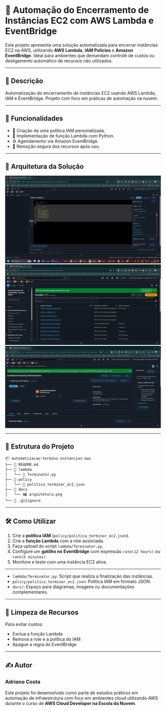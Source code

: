 # 🚀 Automação do Encerramento de Instâncias EC2 com AWS Lambda e EventBridge

Este projeto apresenta uma solução automatizada para encerrar instâncias EC2 na AWS, utilizando **AWS Lambda**, **IAM Policies** e **Amazon EventBridge**. Ideal para ambientes que demandam controle de custos ou desligamento automático de recursos não utilizados.

---

## 📌 Descrição

Automatização do encerramento de instâncias EC2 usando AWS Lambda, IAM e EventBridge. Projeto com foco em práticas de automação na nuvem.

---

## 🧠 Funcionalidades

- 🔐 Criação de uma política IAM personalizada.
- 🧬 Implementação de função Lambda com Python.
- ⚙️ Agendamento via Amazon EventBridge.
- 🧹 Remoção segura dos recursos após uso.

---

## 🧱 Arquitetura da Solução

![Arquitetura da Solução](docs/policy_body.png)
![função do IAM](docs/role_terminate_ec2-created.png)
![função do Lambda](docs/lambda_created.png)

---

## 📁 Estrutura do Projeto

```plaintext
📦 automatizacao-termino-instancias-aws
├── 📄 README.md
├── 📁 lambda
│   └── 🐍 Terminator.py
├── 📁 policy
│   └── 📄 politica_terminar_ec2.json
├── 📁 docs
│   └── 🖼️ arquitetura.png
└── 📄 .gitignore
```

---

## 🛠️ Como Utilizar

1. Crie a **política IAM** (`policy/politica_terminar_ec2.json`).
2. Crie a **função Lambda** com a role associada.
3. Faça upload do script `lambda/Terminator.py`.
4. Configure um **gatilho no EventBridge** com expressão `rate(12 hours)` ou `rate(5 minutes)`.
5. Monitore e teste com uma instância EC2 ativa.

---

- `lambda/Terminator.py`: Script que realiza a finalização das instâncias.
- `policy/politica_terminar_ec2.json`: Política IAM em formato JSON.
- `docs/`: Espaço para diagramas, imagens ou documentações complementares.

---

## 🧹 Limpeza de Recursos

Para evitar custos:

- Exclua a função Lambda
- Remova a role e a política do IAM
- Apague a regra do EventBridge

---

## ✍️ Autor

### Adriano Costa

Este projeto foi desenvolvido como parte de estudos práticos em automação de infraestrutura com foco em ambientes cloud utilizando AWS durante o curso de **AWS Cloud Developer na Escola da Nuvem**.
